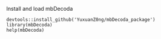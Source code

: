 Install and load mbDecoda
```
devtools::install_github('YuxuanZ0ng/mbDecoda_package')
library(mbDecoda)
help(mbDecoda)
```
